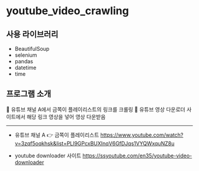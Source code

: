 # youtube_video_crawling

## 사용 라이브러리
+ BeautifulSoup
+ selenium
+ pandas
+ datetime
+ time


## 프로그램 소개 
🎈 유튜브 채널 A에서 금쪽이 플레이리스트의 링크를 크롤링
🎈 유튜브 영상 다운로더 사이트에서 해당 링크 영상을 넣어 영상 다운받음

<hr/>

+ 유튜브 채널 A 👉 금쪽이 플레이리스트
https://www.youtube.com/watch?v=3zqf5oqkhsk&list=PLl9GPcxBUXInqV6GfDJqs1VYQWxquNZ8u


+ youtube downloader 사이트
https://ssyoutube.com/en35/youtube-video-downloader

